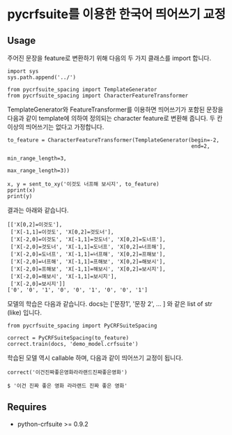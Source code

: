 # pycrfsuite를 이용한 한국어 띄어쓰기 교정

## Usage

주어진 문장을 feature로 변환하기 위해 다음의 두 가지 클래스를 import 합니다. 

    import sys
    sys.path.append('../')

    from pycrfsuite_spacing import TemplateGenerator
    from pycrfsuite_spacing import CharacterFeatureTransformer

TemplateGenerator와 FeatureTransformer를 이용하면 띄어쓰기가 포함된 문장을 다음과 같이 template에 의하여 정의되는 character feature로 변환해 줍니다. 두 칸 이상의 띄어쓰기는 없다고 가정합니다.

    to_feature = CharacterFeatureTransformer(TemplateGenerator(begin=-2, 
                                                               end=2,
                                                               min_range_length=3,
                                                               max_range_length=3))

    x, y = sent_to_xy('이것도 너프해 보시지', to_feature)
    pprint(x)
    print(y)
    
결과는 아래와 같습니다. 

    [['X[0,2]=이것도'],
     ['X[-1,1]=이것도', 'X[0,2]=것도너'],
     ['X[-2,0]=이것도', 'X[-1,1]=것도너', 'X[0,2]=도너프'],
     ['X[-2,0]=것도너', 'X[-1,1]=도너프', 'X[0,2]=너프해'],
     ['X[-2,0]=도너프', 'X[-1,1]=너프해', 'X[0,2]=프해보'],
     ['X[-2,0]=너프해', 'X[-1,1]=프해보', 'X[0,2]=해보시'],
     ['X[-2,0]=프해보', 'X[-1,1]=해보시', 'X[0,2]=보시지'],
     ['X[-2,0]=해보시', 'X[-1,1]=보시지'],
     ['X[-2,0]=보시지']]
    ['0', '0', '1', '0', '0', '1', '0', '0', '1']
    
모델의 학습은 다음과 같습니다. docs는 ['문장1', '문장 2', ... ] 와 같은 list of str (like) 입니다.

    from pycrfsuite_spacing import PyCRFSuiteSpacing

    correct = PyCRFSuiteSpacing(to_feature)
    correct.train(docs, 'demo_model.crfsuite')

학습된 모델 역시 callable 하며, 다음과 같이 띄어쓰기 교정이 됩니다. 

    correct('이건진짜좋은영화라라랜드진짜좋은영화')
    
    $ '이건 진짜 좋은 영화 라라랜드 진짜 좋은 영화'

## Requires

- python-crfsuite >= 0.9.2

